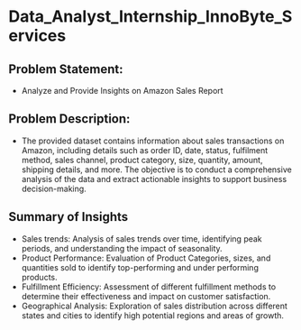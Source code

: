 # Data_Analyst_Internship_InnoByte_Services

## Problem Statement:
- Analyze and Provide Insights on Amazon Sales Report
## Problem Description:
- The provided dataset contains information about sales transactions on Amazon, including details such as order
ID, date, status, fulfilment method, sales channel, product category, size, quantity, amount, shipping details,
and more. The objective is to conduct a comprehensive analysis of the data and extract actionable insights to
support business decision-making.


## Summary of Insights
- Sales trends: Analysis of sales trends over time, identifying peak periods, and understanding the impact of seasonality.
- Product Performance: Evaluation of Product Categories, sizes, and quantities sold to identify top-performing and under performing products.
- Fulfillment Efficiency: Assessment of different fulfillment methods to determine their effectiveness and impact on customer satisfaction.
- Geographical Analysis: Exploration of sales distribution across different states and cities to identify high potential regions and areas of growth.

